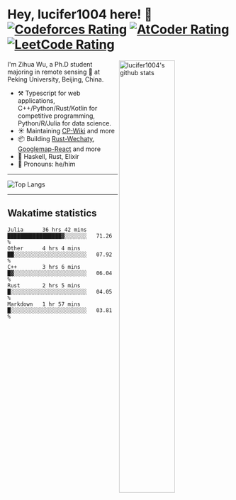 # Hey, lucifer1004 here! :wave: [![Codeforces Rating](https://cp-logo.vercel.app/codeforces/lucifer1004)](https://codeforces.com/profile/lucifer1004) [![AtCoder Rating](https://cp-logo.vercel.app/atcoder/lucifer1004)](https://atcoder.jp/users/lucifer1004) [![LeetCode Rating](https://cp-logo.vercel.app/leetcode/lucifer1004)](https://leetcode-cn.com/u/lucifer1004/)

<img width="50%" align="right" alt="lucifer1004's github stats" src="https://github-readme-stats.vercel.app/api?username=lucifer1004&show_icons=true">

I'm Zihua Wu, a Ph.D student majoring in remote sensing :satellite: at Peking University, Beijing, China.

- :hammer_and_pick: Typescript for web applications, C++/Python/Rust/Kotlin for competitive programming, Python/R/Julia for data science.
- :sunny: Maintaining [CP-Wiki](https://cp-wiki.vercel.app) and more 
- :package: Building [Rust-Wechaty](https://github.com/wechaty/rust-wechaty), [Googlemap-React](https://github.com/googlemap-react/googlemap-react) and more
- :seedling: Haskell, Rust, Elixir
- :man: Pronouns: he/him

---

![Top Langs](https://github-readme-stats.vercel.app/api/top-langs/?username=lucifer1004&layout=compact)

---

## Wakatime statistics

<!--START_SECTION:waka-->
```text
Julia      36 hrs 42 mins  █████████████████▓░░░░░░░   71.26 % 
Other      4 hrs 4 mins    ██░░░░░░░░░░░░░░░░░░░░░░░   07.92 % 
C++        3 hrs 6 mins    █▓░░░░░░░░░░░░░░░░░░░░░░░   06.04 % 
Rust       2 hrs 5 mins    █░░░░░░░░░░░░░░░░░░░░░░░░   04.05 % 
Markdown   1 hr 57 mins    █░░░░░░░░░░░░░░░░░░░░░░░░   03.81 % 
```
<!--END_SECTION:waka-->
